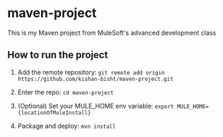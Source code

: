 # maven-project

This is my Maven project from MuleSoft's advanced development class

## How to run the project

1. Add the remote repository: `git remote add origin https://github.com/kishan-bisht/maven-project.git`

1. Enter the repo: `cd maven-project`

1. (Optional) Set your MULE_HOME env variable: `export MULE_HOME={locationOfMuleInstall}`

1. Package and deploy: `mvn install`
